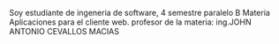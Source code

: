 Soy estudiante de ingeneria de software, 4 semestre paralelo B
Materia Aplicaciones para el cliente web.
profesor de la materia: ing.JOHN ANTONIO CEVALLOS MACIAS

